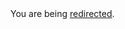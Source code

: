 <html><body>You are being <a href="https://raw.githubusercontent.com/xvrh/lottie-flutter/master/README.md">redirected</a>.</body></html>